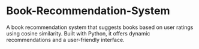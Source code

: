 # Book-Recommendation-System
A book recommendation system that suggests books based on user ratings using cosine similarity. Built with Python, it offers dynamic recommendations and a user-friendly interface.
